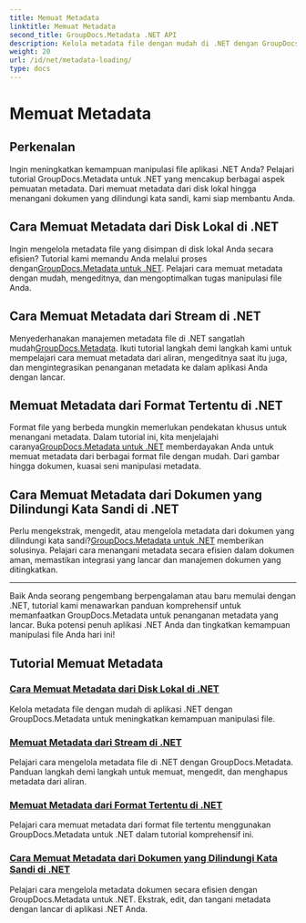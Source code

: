 ```yaml
---
title: Memuat Metadata
linktitle: Memuat Metadata
second_title: GroupDocs.Metadata .NET API
description: Kelola metadata file dengan mudah di .NET dengan GroupDocs.Metadata. Pelajari teknik memuat, mengedit, dan lainnya untuk meningkatkan kemampuan manipulasi file.
weight: 20
url: /id/net/metadata-loading/
type: docs
---
```

# Memuat Metadata

## Perkenalan

Ingin meningkatkan kemampuan manipulasi file aplikasi .NET Anda? Pelajari tutorial GroupDocs.Metadata untuk .NET yang mencakup berbagai aspek pemuatan metadata. Dari memuat metadata dari disk lokal hingga menangani dokumen yang dilindungi kata sandi, kami siap membantu Anda.

## Cara Memuat Metadata dari Disk Lokal di .NET

 Ingin mengelola metadata file yang disimpan di disk lokal Anda secara efisien? Tutorial kami memandu Anda melalui proses dengan[GroupDocs.Metadata untuk .NET](./load-metadata-local-disk/). Pelajari cara memuat metadata dengan mudah, mengeditnya, dan mengoptimalkan tugas manipulasi file Anda.

## Cara Memuat Metadata dari Stream di .NET

 Menyederhanakan manajemen metadata file di .NET sangatlah mudah[GroupDocs.Metadata](./load-metadata-stream/). Ikuti tutorial langkah demi langkah kami untuk mempelajari cara memuat metadata dari aliran, mengeditnya saat itu juga, dan mengintegrasikan penanganan metadata ke dalam aplikasi Anda dengan lancar.

## Memuat Metadata dari Format Tertentu di .NET

 Format file yang berbeda mungkin memerlukan pendekatan khusus untuk menangani metadata. Dalam tutorial ini, kita menjelajahi caranya[GroupDocs.Metadata untuk .NET](./load-metadata-specific-format/) memberdayakan Anda untuk memuat metadata dari berbagai format file dengan mudah. Dari gambar hingga dokumen, kuasai seni manipulasi metadata.

## Cara Memuat Metadata dari Dokumen yang Dilindungi Kata Sandi di .NET

Perlu mengekstrak, mengedit, atau mengelola metadata dari dokumen yang dilindungi kata sandi?[GroupDocs.Metadata untuk .NET](./load-metadata-password-protected/) memberikan solusinya. Pelajari cara menangani metadata secara efisien dalam dokumen aman, memastikan integrasi yang lancar dan manajemen dokumen yang ditingkatkan.

----
Baik Anda seorang pengembang berpengalaman atau baru memulai dengan .NET, tutorial kami menawarkan panduan komprehensif untuk memanfaatkan GroupDocs.Metadata untuk penanganan metadata yang lancar. Buka potensi penuh aplikasi .NET Anda dan tingkatkan kemampuan manipulasi file Anda hari ini!

## Tutorial Memuat Metadata
### [Cara Memuat Metadata dari Disk Lokal di .NET](./load-metadata-local-disk/)
Kelola metadata file dengan mudah di aplikasi .NET dengan GroupDocs.Metadata untuk meningkatkan kemampuan manipulasi file.
### [Memuat Metadata dari Stream di .NET](./load-metadata-stream/)
Pelajari cara mengelola metadata file di .NET dengan GroupDocs.Metadata. Panduan langkah demi langkah untuk memuat, mengedit, dan menghapus metadata dari aliran.
### [Memuat Metadata dari Format Tertentu di .NET](./load-metadata-specific-format/)
Pelajari cara memuat metadata dari format file tertentu menggunakan GroupDocs.Metadata untuk .NET dalam tutorial komprehensif ini.
### [Cara Memuat Metadata dari Dokumen yang Dilindungi Kata Sandi di .NET](./load-metadata-password-protected/)
Pelajari cara mengelola metadata dokumen secara efisien dengan GroupDocs.Metadata untuk .NET. Ekstrak, edit, dan tangani metadata dengan lancar di aplikasi .NET Anda.